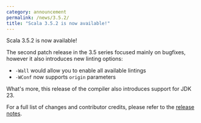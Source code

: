 ```yaml
---
category: announcement
permalink: /news/3.5.2/
title: "Scala 3.5.2 is now available!"
---
```

Scala 3.5.2 is now available!

The second patch release in the 3.5 series focused mainly on bugfixes, however it also introduces new linting options:

* `-Wall` would allow you to enable all available lintings
* `-WConf` now supports `origin` parameters

What's more, this release of the compiler also introduces support for JDK 23.

For a full list of changes and contributor credits, please refer to the [release notes](https://github.com/scala/scala3/releases/tag/3.5.2).
